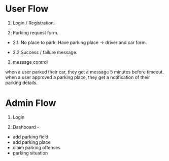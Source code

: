 # User Flow

1. Login / Registration.  

2. Parking request form.

* 2.1. No place to park.
Have parking place -> driver and car form.

 * 2.2 Success / failure message.  

3. message control 

when a user parked their car, they get a message 5 minutes before timeout.
when a user approved a parking place, they get a notification of their parking details.

# Admin Flow

1. Login  

2. Dashboard - 

* add parking field
* add parking place
* claim parking offenses
* parking situation

